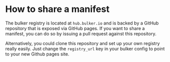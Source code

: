 # How to share a manifest

The bulker registry is located at `hub.bulker.io` and is backed by a GitHub repository that is exposed via GitHub pages. If you want to share a manifest, you can do so by issuing a pull request against this repository.

Alternatively, you could clone this repository and set up your own registry really easily. Just change the `registry_url` key in your bulker config to point to your new Github pages site.


<!-- By default, when you activate a crate, bulker simply prepends the manifest commands to your `PATH`. -->